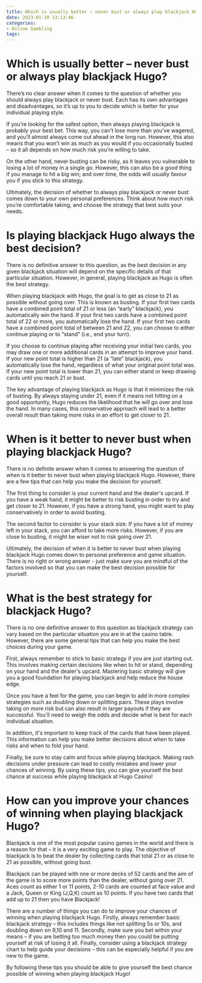 ```yaml
---
title: Which is usually better – never bust or always play blackjack Hugo 
date: 2023-01-20 13:13:46
categories:
- Online Gambling
tags:
---
```



#  Which is usually better – never bust or always play blackjack Hugo? 

There’s no clear answer when it comes to the question of whether you should always play blackjack or never bust. Each has its own advantages and disadvantages, so it’s up to you to decide which is better for your individual playing style.

If you’re looking for the safest option, then always playing blackjack is probably your best bet. This way, you can’t lose more than you’ve wagered, and you’ll almost always come out ahead in the long run. However, this also means that you won’t win as much as you would if you occasionally busted – so it all depends on how much risk you’re willing to take.

On the other hand, never busting can be risky, as it leaves you vulnerable to losing a lot of money in a single go. However, this can also be a good thing if you manage to hit a big win; and over time, the odds will usually favour you if you stick to this strategy.

Ultimately, the decision of whether to always play blackjack or never bust comes down to your own personal preferences. Think about how much risk you’re comfortable taking, and choose the strategy that best suits your needs.

#  Is playing blackjack Hugo always the best decision? 

There is no definitive answer to this question, as the best decision in any given blackjack situation will depend on the specific details of that particular situation. However, in general, playing blackjack as Hugo is often the best strategy.

When playing blackjack with Hugo, the goal is to get as close to 21 as possible without going over. This is known as busting. If your first two cards have a combined point total of 21 or less (an “early” blackjack), you automatically win the hand. If your first two cards have a combined point total of 22 or more, you automatically lose the hand. If your first two cards have a combined point total of between 21 and 22, you can choose to either continue playing or to “stand” (i.e., end your turn).

If you choose to continue playing after receiving your initial two cards, you may draw one or more additional cards in an attempt to improve your hand. If your new point total is higher than 21 (a “late” blackjack), you automatically lose the hand, regardless of what your original point total was. If your new point total is lower than 21, you can either stand or keep drawing cards until you reach 21 or bust.

The key advantage of playing blackjack as Hugo is that it minimizes the risk of busting. By always staying under 21, even if it means not hitting on a good opportunity, Hugo reduces the likelihood that he will go over and lose the hand. In many cases, this conservative approach will lead to a better overall result than taking more risks in an effort to get closer to 21.

#  When is it better to never bust when playing blackjack Hugo? 

There is no definite answer when it comes to answering the question of when is it better to never bust when playing blackjack Hugo. However, there are a few tips that can help you make the decision for yourself.

The first thing to consider is your current hand and the dealer's upcard. If you have a weak hand, it might be better to risk busting in order to try and get closer to 21. However, if you have a strong hand, you might want to play conservatively in order to avoid busting.

The second factor to consider is your stack size. If you have a lot of money left in your stack, you can afford to take more risks. However, if you are close to busting, it might be wiser not to risk going over 21.

Ultimately, the decision of when it is better to never bust when playing blackjack Hugo comes down to personal preference and game situation. There is no right or wrong answer - just make sure you are mindful of the factors involved so that you can make the best decision possible for yourself.

#  What is the best strategy for blackjack Hugo? 

There is no one definitive answer to this question as blackjack strategy can vary based on the particular situation you are in at the casino table. However, there are some general tips that can help you make the best choices during your game.

First, always remember to stick to basic strategy if you are just starting out. This involves making certain decisions like when to hit or stand, depending on your hand and the dealer's upcard. Mastering basic strategy will give you a good foundation for playing blackjack and help reduce the house edge.

Once you have a feel for the game, you can begin to add in more complex strategies such as doubling down or splitting pairs. These plays involve taking on more risk but can also result in larger payouts if they are successful. You'll need to weigh the odds and decide what is best for each individual situation.

In addition, it's important to keep track of the cards that have been played. This information can help you make better decisions about when to take risks and when to fold your hand.

Finally, be sure to stay calm and focus while playing blackjack. Making rash decisions under pressure can lead to costly mistakes and lower your chances of winning. By using these tips, you can give yourself the best chance at success while playing blackjack at Hugo Casino!

#  How can you improve your chances of winning when playing blackjack Hugo?

Blackjack is one of the most popular casino games in the world and there is a reason for that – it is a very exciting game to play. The objective of blackjack is to beat the dealer by collecting cards that total 21 or as close to 21 as possible, without going bust.

Blackjack can be played with one or more decks of 52 cards and the aim of the game is to score more points than the dealer, without going over 21. Aces count as either 1 or 11 points, 2-10 cards are counted at face value and a Jack, Queen or King (J,Q,K) count as 10 points. If you have two cards that add up to 21 then you have Blackjack!

There are a number of things you can do to improve your chances of winning when playing blackjack Hugo. Firstly, always remember basic blackjack strategy – this includes things like not splitting 5s or 10s, and doubling down on 9,10 and 11. Secondly, make sure you bet within your means – if you are betting too much money then you could be putting yourself at risk of losing it all. Finally, consider using a blackjack strategy chart to help guide your decisions – this can be especially helpful if you are new to the game.

By following these tips you should be able to give yourself the best chance possible of winning when playing blackjack Hugo!